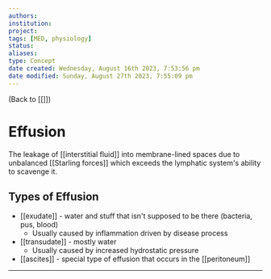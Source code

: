 ```yaml
---
authors: 
institution: 
project: 
tags: [MED, physiology]
status: 
aliases: 
type: Concept
date created: Wednesday, August 16th 2023, 7:53:56 pm
date modified: Sunday, August 27th 2023, 7:55:09 pm
---
```


(Back to [[]])

# Effusion

The leakage of [[interstitial fluid]] into membrane-lined spaces due to unbalanced [[Starling forces]] which exceeds the lymphatic system's ability to scavenge it.
## Types of Effusion
- [[exudate]]  - water and stuff that isn't supposed to be there (bacteria, pus, blood)
	- Usually caused by inflammation driven by disease process
- [[transudate]] - mostly water
	- Usually caused by increased hydrostatic pressure
- [[ascites]] - special type of effusion that occurs in the [[peritoneum]]

---
 